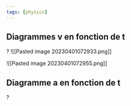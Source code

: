 ```yaml
---
tags: [physics] 
---
```


## Diagrammes v en fonction de t
?
![[Pasted image 20230401072933.png]]

![[Pasted image 20230401072955.png]]

## Diagramme a en fonction de t
?
